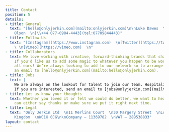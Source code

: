 ```yaml
---
title: Contact
position: 5
details:
- title: General
  text: "[hello@onlyjerkin.com](mailto:onlyjerkin.com)\n\nLuke Dawes  \n[\\+44 079-0306-0321](tel:07903060321)\n\nJessica
    Olson  \n[\\+44 077-0984-4443](tel:07709844443)"
- title: Follow Us
  text: "[Instagram](https://www.instagram.com)  \n[Twitter](https://twitter.com)
    \ \n[Vimeo](https://vimeo.com)  \n"
- title: Collaborators
  text: We love working with creative, forward-thinking brands that share our values.
    If you'd like us to add some magic to whatever you happen to be working on, we're
    all ears! We’re always looking to add to our network so to arrange a chat, send
    an email to [hello@onlyjerkin.com](mailto:hello@onlyjerkin.com).
- title: Jobs
  text: |
    We are always on the lookout for talent to join our team. Hospitality and/or customer service experience is preferable, but not essential.\
    If you are interested, send an email to [jobs@onlyjerkin.com](mailto:jobs@onlyjerkin.com) telling us a bit about yourself and attach your CV.
- title: Let us know your thoughts
  text: Whether you loved it or felt we could do better, we want to hear it so we
    can either say thanks or make sure we put it right next time.
- title: Legal
  text: "Only Jerkin Ltd  \n11 Merlins Court  \n30 Margery Street  \nLondon, United
    Kingdom  \nWC1X 0JG\n\nCompany — 11369782  \nVAT — 289538833"
layout: contact
---
```



